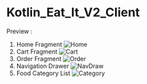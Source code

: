 # Kotlin_Eat_It_V2_Client

Preview : 
1. Home Fragment
![Home](https://drive.google.com/file/d/18MM3ceAkmwjptqxE_U5AqbP-s8eVv0oS/view?usp=sharing)
2. Cart Fragment
![Cart](https://drive.google.com/file/d/1ylamyG5cY_DWbTlxgZIqYueKxx2Aj6tj/view?usp=sharing)
3. Order Fragment
![Order](https://drive.google.com/file/d/1gjDwowLR0z1GQtN4rW8cBToaziXtGr6Q/view?usp=sharing)
4. Navigation Drawer
![NavDraw](https://drive.google.com/file/d/1naCmvZrD_Gs3nVwNOdR90hcItegjnake/view?usp=sharing)
5. Food Category List
![Category](https://drive.google.com/file/d/1TRc-yvakv9fCMHvQwdJrSCW-imf9xc62/view?usp=sharing)
